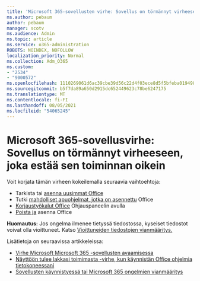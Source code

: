 ```yaml
---
title: 'Microsoft 365-sovellusten virhe: Sovellus on törmännyt virheeseen, joka estää sen toiminnan oikein'
ms.author: pebaum
author: pebaum
manager: scotv
ms.audience: Admin
ms.topic: article
ms.service: o365-administration
ROBOTS: NOINDEX, NOFOLLOW
localization_priority: Normal
ms.collection: Adm_O365
ms.custom:
- "2534"
- "9000572"
ms.openlocfilehash: 1110269061d6ac39cbe39d56c22d4f03ece8d5f5bfeba01949899bccc724bf45
ms.sourcegitcommit: b5f7da89a650d2915dc652449623c78be6247175
ms.translationtype: MT
ms.contentlocale: fi-FI
ms.lasthandoff: 08/05/2021
ms.locfileid: "54065245"
---
```

# <a name="microsoft-365-apps-error-app-has-run-into-an-error-that-is-preventing-it-from-working-correctly"></a>Microsoft 365-sovellusvirhe: Sovellus on törmännyt virheeseen, joka estää sen toiminnan oikein

Voit korjata tämän virheen kokeilemalla seuraavia vaihtoehtoja:

- Tarkista tai [asenna uusimmat Office](https://support.office.com/article/update-office-and-your-computer-with-microsoft-update-2ab296f3-7f03-43a2-8e50-46de917611c5)
- Tutki [mahdolliset apuohjelmat, jotka on asennettu](https://support.office.com/article/powerpoint-isn-t-responding-hangs-or-freezes-652ede6e-e3d2-449a-a07f-8c800dfb948d?ocmsassetID=HA104114659&CorrelationId=98329f6f-f51f-4f44-a876-4142c3583312#bkmk_addins) Office
- [Korjaustyökalut Office](https://support.office.com/article/repair-an-office-application-7821d4b6-7c1d-4205-aa0e-a6b40c5bb88b) Ohjauspaneelin avulla
- [Poista ja](https://support.office.com/article/uninstall-office-from-a-pc-9dd49b83-264a-477a-8fcc-2fdf5dbf61d8) asenna Office

**Huomautus:** Jos ongelma ilmenee tietyssä tiedostossa, kyseiset tiedostot voivat olla vioittuneet. Katso [Vioittuneiden tiedostojen vianmääritys.](https://docs.microsoft.com/office/troubleshoot/word/damaged-documents-in-word)

Lisätietoja on seuraavissa artikkeleissa: 

- [Virhe Microsoft Microsoft 365 -sovellusten avaamisessa](https://support.office.com/article/error-when-opening-microsoft-office-apps-b84b6a63-4b8c-46ec-ae9a-ad91d6160d72)
- [Näyttöön tulee lakkasi toimimasta -virhe, kun käynnistän Office ohjelmia tietokoneessani](https://support.office.com/article/i-get-a-stopped-working-error-when-i-start-office-applications-on-my-pc-52bd7985-4e99-4a35-84c8-2d9b8301a2fa)
- [Sovellusten käynnistyessä tai Microsoft 365 ongelmien vianmääritys](https://docs.microsoft.com/office/troubleshoot/word/issues-when-start-or-use-word)